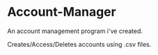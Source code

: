 # Account-Manager
An account management program i've created.

Creates/Access/Deletes accounts using .csv files.
